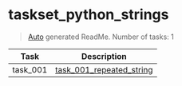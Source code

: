 # taskset_python_strings

> [Auto](https://github.com/codeaprendiz/learn_fullstack/blob/main/home/php/intermediate/taskset_intermediate_php/task_004_createGlobalMarkdownTable/generate-readme.php) generated ReadMe. Number of tasks: 1

| Task     | Description                                                                 |
|----------|-----------------------------------------------------------------------------|
| task_001 | [task_001_repeated_string](taskset_python_strings/task_001_repeated_string) |
